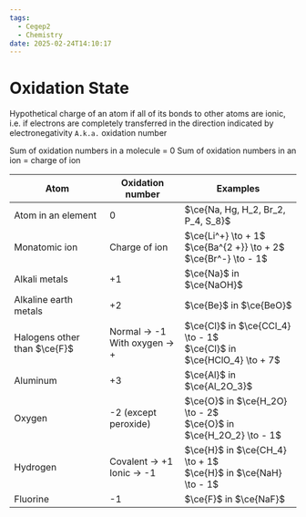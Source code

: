 ```yaml
---
tags:
  - Cegep2
  - Chemistry
date: 2025-02-24T14:10:17
---
```


# Oxidation State

Hypothetical charge of an atom if all of its bonds to other atoms are ionic, i.e. if electrons are completely transferred in the direction indicated by electronegativity
`A.k.a.` oxidation number

Sum of oxidation numbers in a molecule = 0
Sum of oxidation numbers in an ion = charge of ion

| Atom                         | Oxidation number                 | Examples                                                                |
| ---------------------------- | -------------------------------- | ----------------------------------------------------------------------- |
| Atom in an element           | 0                                | $\ce{Na, Hg, H_2, Br_2, P_4, S_8}$                                      |
| Monatomic ion                | Charge of ion                    | $\ce{Li^+} \to + 1$<br>$\ce{Ba^{2 +}} \to + 2$<br>$\ce{Br^-} \to - 1$         |
| Alkali metals                | +1                               | $\ce{Na}$ in $\ce{NaOH}$                                        |
| Alkaline earth metals        | +2                               | $\ce{Be}$ in $\ce{BeO}$                                         |
| Halogens other than $\ce{F}$ | Normal -> -1<br>With oxygen -> + | $\ce{Cl}$ in $\ce{CCl_4} \to - 1$<br>$\ce{Cl}$ in $\ce{HClO_4} \to + 7$ |
| Aluminum                     | +3                               | $\ce{Al}$ in $\ce{Al_2O_3}$                                     |
| Oxygen                       | -2 (except peroxide)             | $\ce{O}$ in $\ce{H_2O} \to - 2$<br>$\ce{O}$ in $\ce{H_2O_2} \to - 1$    |
| Hydrogen                     | Covalent -> +1<br>Ionic -> -1    | $\ce{H}$ in $\ce{CH_4} \to + 1$<br>$\ce{H}$ in $\ce{NaH} \to - 1$           |
| Fluorine                     | -1                               | $\ce{F}$ in $\ce{NaF}$                                                  |